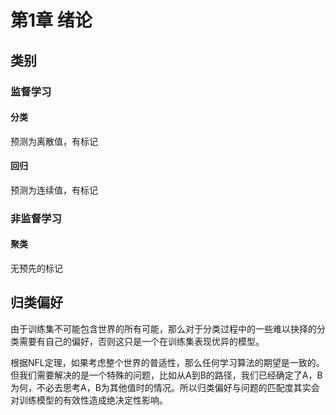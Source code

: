 # 第1章 绪论

## 类别

### 监督学习

#### 分类

预测为离散值，有标记

#### 回归

预测为连续值，有标记

### 非监督学习

#### 聚类

无预先的标记

## 归类偏好

由于训练集不可能包含世界的所有可能，那么对于分类过程中的一些难以抉择的分类需要有自己的偏好，否则这只是一个在训练集表现优异的模型。

根据NFL定理，如果考虑整个世界的普适性，那么任何学习算法的期望是一致的。但我们需要解决的是一个特殊的问题，比如从A到B的路径，我们已经确定了A，B为何，不必去思考A，B为其他值时的情况。所以归类偏好与问题的匹配度其实会对训练模型的有效性造成绝决定性影响。